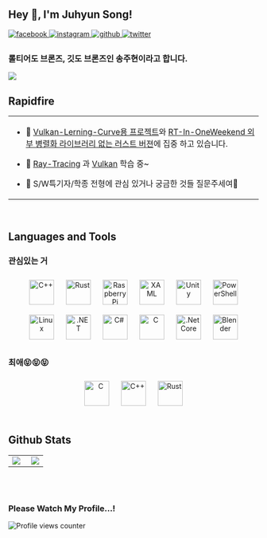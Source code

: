 ## Hey 👋, I'm Juhyun Song!  
  

<a href="https://www.facebook.com/송주현" target="_blank">
<img src=https://img.shields.io/badge/facebook-%232E87FB.svg?&style=for-the-badge&logo=facebook&logoColor=white alt=facebook style="margin-bottom: 5px;" />
</a>
<a href="https://instagram.com/wannabedev" target="_blank">
<img src=https://img.shields.io/badge/instagram-%23000000.svg?&style=for-the-badge&logo=instagram&logoColor=white alt=instagram style="margin-bottom: 5px;" />
</a>
<a href="https://github.com/DevGolbang" target="_blank">
<img src=https://img.shields.io/badge/github-%2324292e.svg?&style=for-the-badge&logo=github&logoColor=white alt=github style="margin-bottom: 5px;" />
</a>
<a href="https://twitter.com/juju6985" target="_blank">
<img src=https://img.shields.io/badge/twitter-%2300acee.svg?&style=for-the-badge&logo=twitter&logoColor=white alt=twitter style="margin-bottom: 5px;" />
</a>  
  



### 롤티어도 브론즈, 깃도 브론즈인 송주현이라고 합니다.
<a href="https://opgc.me/#/users/DevGolbang" target="_blank"><img src="https://api.opgc.me/githubs/users/DevGolbang/tag/?theme=basic" /></a>
<br/>  


## Rapidfire  
<table><tr><td valign="top" width="50%">

- 🔭 [Vulkan-Lerning-Curve용 프로젝트](https://github.com/DevGolbang/vulkan_tutorial)와 [RT-In-OneWeekend 외부 병렬화 라이브러리 없는 러스트 버젼](https://github.com/DevGolbang/RayTracingInOneWeekend-Rust)에 집중 하고 있습니다.
  

- 🌱 [Ray-Tracing](https://raytracing.github.io/books/RayTracingTheNextWeek.html) 과 [Vulkan](https://vulkan-tutorial.com/) 학습 중~  
  

- 🤷 S/W특기자/학종 전형에 관심 있거나 궁금한 것들 질문주세여🤔  


</td></tr></table>  

<br/>  


## Languages and Tools  


### 관심있는 거 
<div align="center">  
<img style="margin: 10px" src="https://profilinator.rishav.dev/skills-assets/cplusplus-original.svg" alt="C++" height="50" />  
<img style="margin: 10px" src="https://profilinator.rishav.dev/skills-assets/rust-plain.svg" alt="Rust" height="50" />  
<img style="margin: 10px" src="https://profilinator.rishav.dev/skills-assets/raspberrypi.png" alt="Raspberry Pi" height="50" />  
<img style="margin: 10px" src="https://profilinator.rishav.dev/skills-assets/xaml.png" alt="XAML" height="50" />  
<img style="margin: 10px" src="https://profilinator.rishav.dev/skills-assets/unity.png" alt="Unity" height="50" />  
<img style="margin: 10px" src="https://profilinator.rishav.dev/skills-assets/powershell.png" alt="PowerShell" height="50" />  
<img style="margin: 10px" src="https://profilinator.rishav.dev/skills-assets/linux-original.svg" alt="Linux" height="50" />  
<img style="margin: 10px" src="https://profilinator.rishav.dev/skills-assets/dot-net-original-wordmark.svg" alt=".NET" height="50" />  
<img style="margin: 10px" src="https://profilinator.rishav.dev/skills-assets/csharp-original.svg" alt="C#" height="50" />  
<img style="margin: 10px" src="https://profilinator.rishav.dev/skills-assets/c-original.svg" alt="C" height="50" />  
<img style="margin: 10px" src="https://profilinator.rishav.dev/skills-assets/dotnetcore.png" alt=".Net Core" height="50" />  
<img style="margin: 10px" src="https://profilinator.rishav.dev/skills-assets/blender_community_badge_white.svg" alt="Blender" height="50" />  
</div>  



### 최애😝😝😝
<div align="center">  
<img style="margin: 10px" src="https://profilinator.rishav.dev/skills-assets/c-original.svg" alt="C" height="50" />  
<img style="margin: 10px" src="https://profilinator.rishav.dev/skills-assets/cplusplus-original.svg" alt="C++" height="50" />  
<img style="margin: 10px" src="https://profilinator.rishav.dev/skills-assets/rust-plain.svg" alt="Rust" height="50" />  
</div>  

<br/>  


## Github Stats  
<table><tr><td valign="top" width="50%">

<img src="https://github-readme-stats.vercel.app/api?username=DevGolbang&show_icons=true&count_private=true&hide_border=true" align="left" />

</td><td valign="top" width="50%">

<div align="right"><img src="https://github-readme-stats.vercel.app/api/top-langs/?username=DevGolbang&hide_border=true&layout=compact" align="right" /></div>

</td></tr></table>  

<br/>  

  

<br/>  



### Please Watch My Profile...!  
![Profile views counter](https://komarev.com/ghpvc/?username=DevGolbang&&style=flat-square)  
